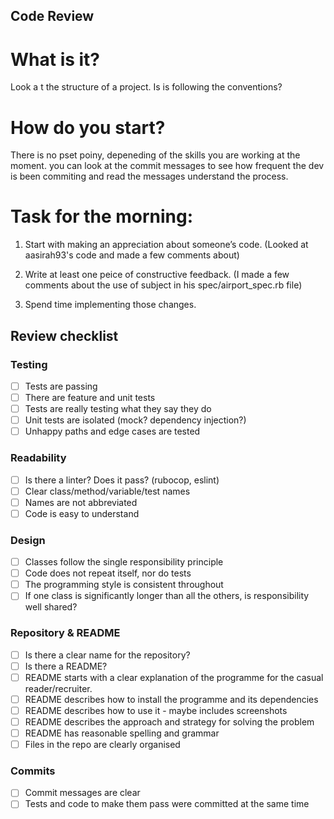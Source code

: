 ## Code Review

# What is it?
Look a t the structure of a project. Is is following the conventions?

# How do you start?
There is no pset poiny, depeneding of the skills you are working at the moment. you can look at the commit messages to see how frequent the dev is been commiting and read the messages understand the process.

# Task for the morning:
1. Start with making an appreciation about someone’s code.
(Looked at aasirah93's code and made a few comments about)
2. Write at least one peice of constructive feedback.
(I made a few comments about the use of subject in his spec/airport_spec.rb file)

3. Spend time implementing those changes.

## Review checklist

### Testing
- [ ] Tests are passing
- [ ] There are feature and unit tests
- [ ] Tests are really testing what they say they do
- [ ] Unit tests are isolated (mock? dependency injection?)
- [ ] Unhappy paths and edge cases are tested
### Readability
- [ ] Is there a linter? Does it pass? (rubocop, eslint)
- [ ] Clear class/method/variable/test names
- [ ] Names are not abbreviated
- [ ] Code is easy to understand
### Design
- [ ] Classes follow the single responsibility principle
- [ ] Code does not repeat itself, nor do tests
- [ ] The programming style is consistent throughout
- [ ] If one class is significantly longer than all the others, is responsibility well shared?
### Repository & README
- [ ] Is there a clear name for the repository?
- [ ] Is there a README?
- [ ] README starts with a clear explanation of the programme for the casual reader/recruiter.
- [ ] README describes how to install the programme and its dependencies
- [ ] README describes how to use it - maybe includes screenshots
- [ ] README describes the approach and strategy for solving the problem
- [ ] README has reasonable spelling and grammar
- [ ] Files in the repo are clearly organised
### Commits
- [ ] Commit messages are clear
- [ ] Tests and code to make them pass were committed at the same time
